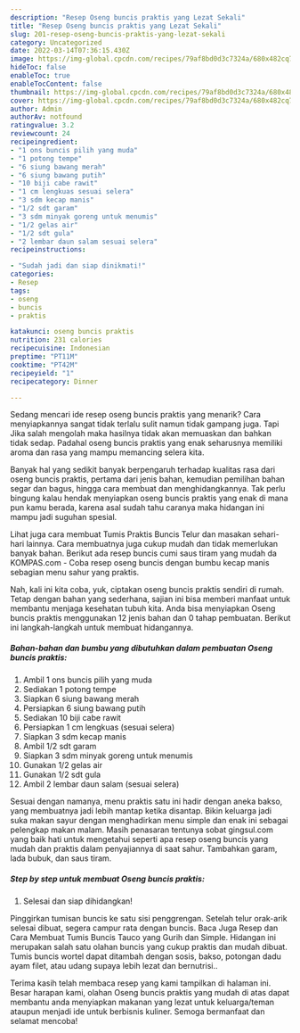 ```yaml
---
description: "Resep Oseng buncis praktis yang Lezat Sekali"
title: "Resep Oseng buncis praktis yang Lezat Sekali"
slug: 201-resep-oseng-buncis-praktis-yang-lezat-sekali
category: Uncategorized
date: 2022-03-14T07:36:15.430Z
image: https://img-global.cpcdn.com/recipes/79af8bd0d3c7324a/680x482cq70/oseng-buncis-praktis-foto-resep-utama.jpg
hideToc: false
enableToc: true
enableTocContent: false
thumbnail: https://img-global.cpcdn.com/recipes/79af8bd0d3c7324a/680x482cq70/oseng-buncis-praktis-foto-resep-utama.jpg
cover: https://img-global.cpcdn.com/recipes/79af8bd0d3c7324a/680x482cq70/oseng-buncis-praktis-foto-resep-utama.jpg
author: Admin
authorAv: notfound
ratingvalue: 3.2
reviewcount: 24
recipeingredient:
- "1 ons buncis pilih yang muda"
- "1 potong tempe"
- "6 siung bawang merah"
- "6 siung bawang putih"
- "10 biji cabe rawit"
- "1 cm lengkuas sesuai selera"
- "3 sdm kecap manis"
- "1/2 sdt garam"
- "3 sdm minyak goreng untuk menumis"
- "1/2 gelas air"
- "1/2 sdt gula"
- "2 lembar daun salam sesuai selera"
recipeinstructions:

- "Sudah jadi dan siap dinikmati!"
categories:
- Resep
tags:
- oseng
- buncis
- praktis

katakunci: oseng buncis praktis 
nutrition: 231 calories
recipecuisine: Indonesian
preptime: "PT11M"
cooktime: "PT42M"
recipeyield: "1"
recipecategory: Dinner

---
```



Sedang mencari ide resep oseng buncis praktis yang menarik? Cara menyiapkannya sangat tidak terlalu sulit namun tidak gampang juga. Tapi Jika salah mengolah maka hasilnya tidak akan memuaskan dan bahkan tidak sedap. Padahal oseng buncis praktis yang enak seharusnya memiliki aroma dan rasa yang mampu memancing selera kita.


Banyak hal yang sedikit banyak berpengaruh terhadap kualitas rasa dari oseng buncis praktis, pertama dari jenis bahan, kemudian pemilihan bahan segar dan bagus, hingga cara membuat dan menghidangkannya. Tak perlu bingung kalau hendak menyiapkan oseng buncis praktis yang enak di mana pun kamu berada, karena asal sudah tahu caranya maka hidangan ini mampu jadi suguhan spesial.

Lihat juga cara membuat Tumis Praktis Buncis Telur dan masakan sehari-hari lainnya. Cara membuatnya juga cukup mudah dan tidak memerlukan banyak bahan. Berikut ada resep buncis cumi saus tiram yang mudah da KOMPAS.com - Coba resep oseng buncis dengan bumbu kecap manis sebagian menu sahur yang praktis.


Nah, kali ini kita coba, yuk, ciptakan oseng buncis praktis sendiri di rumah. Tetap dengan bahan yang sederhana, sajian ini bisa memberi manfaat untuk membantu menjaga kesehatan tubuh kita. Anda bisa menyiapkan Oseng buncis praktis menggunakan 12 jenis bahan dan 0 tahap pembuatan. Berikut ini langkah-langkah untuk membuat hidangannya.

<!--inarticleads1-->

##### Bahan-bahan dan bumbu yang dibutuhkan dalam pembuatan Oseng buncis praktis:

1. Ambil 1 ons buncis pilih yang muda
1. Sediakan 1 potong tempe
1. Siapkan 6 siung bawang merah
1. Persiapkan 6 siung bawang putih
1. Sediakan 10 biji cabe rawit
1. Persiapkan 1 cm lengkuas (sesuai selera)
1. Siapkan 3 sdm kecap manis
1. Ambil 1/2 sdt garam
1. Siapkan 3 sdm minyak goreng untuk menumis
1. Gunakan 1/2 gelas air
1. Gunakan 1/2 sdt gula
1. Ambil 2 lembar daun salam (sesuai selera)


Sesuai dengan namanya, menu praktis satu ini hadir dengan aneka bakso, yang membuatnya jadi lebih mantap ketika disantap. Bikin keluarga jadi suka makan sayur dengan menghadirkan menu simple dan enak ini sebagai pelengkap makan malam. Masih penasaran tentunya sobat gingsul.com yang baik hati untuk mengetahui seperti apa resep oseng buncis yang mudah dan praktis dalam penyajiannya di saat sahur. Tambahkan garam, lada bubuk, dan saus tiram. 

<!--inarticleads2-->

##### Step by step untuk membuat Oseng buncis praktis:


1. Selesai dan siap dihidangkan!

Pinggirkan tumisan buncis ke satu sisi penggrengan. Setelah telur orak-arik selesai dibuat, segera campur rata dengan buncis. Baca Juga Resep dan Cara Membuat Tumis Buncis Tauco yang Gurih dan Simple. Hidangan ini merupakan salah satu olahan buncis yang cukup praktis dan mudah dibuat. Tumis buncis wortel dapat ditambah dengan sosis, bakso, potongan dadu ayam filet, atau udang supaya lebih lezat dan bernutrisi.. 

Terima kasih telah membaca resep yang kami tampilkan di halaman ini. Besar harapan kami, olahan Oseng buncis praktis yang mudah di atas dapat membantu anda menyiapkan makanan yang lezat untuk keluarga/teman ataupun menjadi ide untuk berbisnis kuliner. Semoga bermanfaat dan selamat mencoba!
